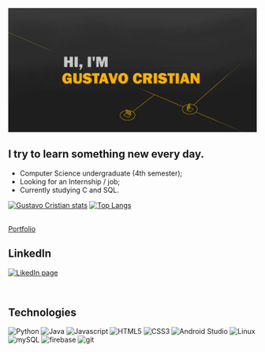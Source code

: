 <img src="banner.png">

<br>

## I try to learn something new every day.
- Computer Science undergraduate (4th semester);
- Looking for an Internship / job;
- Currently studying C and SQL.

[![Gustavo Cristian stats](https://github-readme-stats.vercel.app/api?username=dyaghas&show_icons=true&count_private=true&bg_color=90,0B0B0B,141414&text_color=CA8E00&title_color=D8A800&icon_color=778200&border_color=111111&border_radius=9&card_width=360)](https://github.com/anuraghazra/github-readme-stats) [![Top Langs](https://github-readme-stats.vercel.app/api/top-langs/?username=dyaghas&layout=compact&bg_color=90,0B0B0B,141414&text_color=CA8E00&title_color=D8A800&border_color=111111&border_radius=9&card_width=300)](https://github.com/anuraghazra/github-readme-stats)

<br><a href="https://dyaghas.github.io/portfolio/">Portfolio</a>

## LinkedIn
[<img width="26px" alt="LikedIn page" src="https://cdn.jsdelivr.net/gh/devicons/devicon/icons/linkedin/linkedin-original.svg"/>][linkedin]

<br />

## Technologies

<img alt="Python" width="32px" src="https://cdn.jsdelivr.net/gh/devicons/devicon/icons/python/python-original.svg" />  <img alt="Java" width="32px" src="https://cdn.jsdelivr.net/gh/devicons/devicon/icons/java/java-original-wordmark.svg" />  <img alt="Javascript" width="32px" src="https://cdn.jsdelivr.net/gh/devicons/devicon/icons/javascript/javascript-original.svg" />  <img alt="HTML5" width="32px" src="https://cdn.jsdelivr.net/gh/devicons/devicon/icons/html5/html5-original.svg" />  <img alt="CSS3" width="32px" src="https://cdn.jsdelivr.net/gh/devicons/devicon/icons/css3/css3-original.svg" />  <img alt="Android Studio" width="32px" src="https://cdn.jsdelivr.net/gh/devicons/devicon/icons/androidstudio/androidstudio-original.svg" /> <img alt="Linux" width="32px" src="https://cdn.jsdelivr.net/gh/devicons/devicon/icons/linux/linux-plain.svg" /> <img alt="mySQL" width="32px" src="https://cdn.jsdelivr.net/gh/devicons/devicon/icons/mysql/mysql-plain.svg" /> <img alt="firebase" width="32px"
src="https://cdn.jsdelivr.net/gh/devicons/devicon/icons/firebase/firebase-plain-wordmark.svg" /> <img alt="git" width="32px"
src="https://cdn.jsdelivr.net/gh/devicons/devicon/icons/git/git-original.svg" />

<br>
<br>

[linkedin]: https://www.linkedin.com/in/gustavo-cristian/
